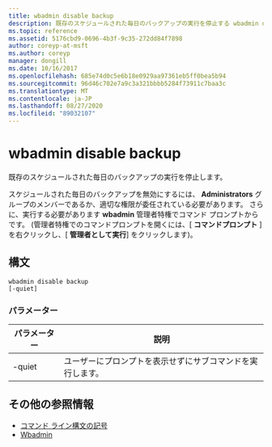 ```yaml
---
title: wbadmin disable backup
description: 既存のスケジュールされた毎日のバックアップの実行を停止する wbadmin disable backup のリファレンス記事です。
ms.topic: reference
ms.assetid: 5176cbd9-0696-4b3f-9c35-272dd84f7898
author: coreyp-at-msft
ms.author: coreyp
manager: dongill
ms.date: 10/16/2017
ms.openlocfilehash: 685e74d0c5e6b18e0929aa97361eb5ff0bea5b94
ms.sourcegitcommit: 96d46c702e7a9c3a321bbbb5284f73911c7baa3c
ms.translationtype: MT
ms.contentlocale: ja-JP
ms.lasthandoff: 08/27/2020
ms.locfileid: "89032107"
---
```

# <a name="wbadmin-disable-backup"></a>wbadmin disable backup



既存のスケジュールされた毎日のバックアップの実行を停止します。

スケジュールされた毎日のバックアップを無効にするには、 **Administrators** グループのメンバーであるか、適切な権限が委任されている必要があります。 さらに、実行する必要があります **wbadmin** 管理者特権でコマンド プロンプトからです。 (管理者特権でのコマンドプロンプトを開くには、[ **コマンドプロンプト** ] を右クリックし、[ **管理者として実行**] をクリックします)。

## <a name="syntax"></a>構文

```
wbadmin disable backup
[-quiet]
```

### <a name="parameters"></a>パラメーター

|パラメーター|説明|
|---------|-----------|
|-quiet|ユーザーにプロンプトを表示せずにサブコマンドを実行します。|

## <a name="additional-references"></a>その他の参照情報

- [コマンド ライン構文の記号](command-line-syntax-key.md)
-   [Wbadmin](wbadmin.md)